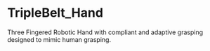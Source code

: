 # TripleBelt_Hand
Three Fingered Robotic Hand with compliant and adaptive grasping designed to mimic human grasping.
